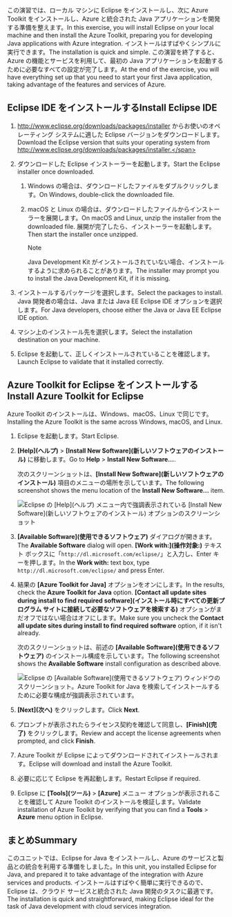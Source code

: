 <span data-ttu-id="2c6c2-101">この演習では、ローカル マシンに Eclipse をインストールし、次に Azure Toolkit をインストールし、Azure と統合された Java アプリケーションを開発する準備を整えます。</span><span class="sxs-lookup"><span data-stu-id="2c6c2-101">In this exercise, you will install Eclipse on your local machine and then install the Azure Toolkit, preparing you for developing Java applications with Azure integration.</span></span> <span data-ttu-id="2c6c2-102">インストールはすばやくシンプルに実行できます。</span><span class="sxs-lookup"><span data-stu-id="2c6c2-102">The installation is quick and simple.</span></span> <span data-ttu-id="2c6c2-103">この演習を終了すると、Azure の機能とサービスを利用して、最初の Java アプリケーションを起動するために必要なすべての設定が完了します。</span><span class="sxs-lookup"><span data-stu-id="2c6c2-103">At the end of the exercise, you will have everything set up that you need to start your first Java application, taking advantage of the features and services of Azure.</span></span>

## <a name="install-eclipse-ide"></a><span data-ttu-id="2c6c2-104">Eclipse IDE をインストールする</span><span class="sxs-lookup"><span data-stu-id="2c6c2-104">Install Eclipse IDE</span></span>

1. <span data-ttu-id="2c6c2-105">http://www.eclipse.org/downloads/packages/installer からお使いのオペレーティング システムに適した Eclipse バージョンをダウンロードします。</span><span class="sxs-lookup"><span data-stu-id="2c6c2-105">Download the Eclipse version that suits your operating system from http://www.eclipse.org/downloads/packages/installer.</span></span>

1. <span data-ttu-id="2c6c2-106">ダウンロードした Eclipse インストーラーを起動します。</span><span class="sxs-lookup"><span data-stu-id="2c6c2-106">Start the Eclipse installer once downloaded.</span></span>

    1. <span data-ttu-id="2c6c2-107">Windows の場合は、ダウンロードしたファイルをダブルクリックします。</span><span class="sxs-lookup"><span data-stu-id="2c6c2-107">On Windows, double-click the downloaded file.</span></span>

    1. <span data-ttu-id="2c6c2-108">macOS と Linux の場合は、ダウンロードしたファイルからインストーラーを展開します。</span><span class="sxs-lookup"><span data-stu-id="2c6c2-108">On macOS and Linux, unzip the installer from the downloaded file.</span></span> <span data-ttu-id="2c6c2-109">展開が完了したら、インストーラーを起動します。</span><span class="sxs-lookup"><span data-stu-id="2c6c2-109">Then start the installer once unzipped.</span></span>

        > [!NOTE]
        > <span data-ttu-id="2c6c2-110">Java Development Kit がインストールされていない場合、インストールするように求められることがあります。</span><span class="sxs-lookup"><span data-stu-id="2c6c2-110">The installer may prompt you to install the Java Development Kit, if it is missing.</span></span>

1. <span data-ttu-id="2c6c2-111">インストールするパッケージを選択します。</span><span class="sxs-lookup"><span data-stu-id="2c6c2-111">Select the packages to install.</span></span> <span data-ttu-id="2c6c2-112">Java 開発者の場合は、Java または Java EE Eclipse IDE オプションを選択します。</span><span class="sxs-lookup"><span data-stu-id="2c6c2-112">For Java developers, choose either the Java or Java EE Eclipse IDE option.</span></span>

1. <span data-ttu-id="2c6c2-113">マシン上のインストール先を選択します。</span><span class="sxs-lookup"><span data-stu-id="2c6c2-113">Select the installation destination on your machine.</span></span>

1. <span data-ttu-id="2c6c2-114">Eclipse を起動して、正しくインストールされていることを確認します。</span><span class="sxs-lookup"><span data-stu-id="2c6c2-114">Launch Eclipse to validate that it installed correctly.</span></span>

## <a name="install-azure-toolkit-for-eclipse"></a><span data-ttu-id="2c6c2-115">Azure Toolkit for Eclipse をインストールする</span><span class="sxs-lookup"><span data-stu-id="2c6c2-115">Install Azure Toolkit for Eclipse</span></span>

<span data-ttu-id="2c6c2-116">Azure Toolkit のインストールは、Windows、macOS、Linux で同じです。</span><span class="sxs-lookup"><span data-stu-id="2c6c2-116">Installing the Azure Toolkit is the same across Windows, macOS, and Linux.</span></span>

1. <span data-ttu-id="2c6c2-117">Eclipse を起動します。</span><span class="sxs-lookup"><span data-stu-id="2c6c2-117">Start Eclipse.</span></span>

1. <span data-ttu-id="2c6c2-118">**[Help]\(ヘルプ\)** > **[Install New Software]\(新しいソフトウェアのインストール\)** に移動します。</span><span class="sxs-lookup"><span data-stu-id="2c6c2-118">Go to **Help** > **Install New Software...**.</span></span>

    <span data-ttu-id="2c6c2-119">次のスクリーンショットは、**[Install New Software]\(新しいソフトウェアのインストール\)** 項目のメニューの場所を示しています。</span><span class="sxs-lookup"><span data-stu-id="2c6c2-119">The following screenshot shows the menu location of the **Install New Software...** item.</span></span>

    ![Eclipse の [Help]\(ヘルプ\) メニュー内で強調表示されている [Install New Software]\(新しいソフトウェアのインストール\) オプションのスクリーンショット](../media/7-eclipse-install-new-software.png)

1. <span data-ttu-id="2c6c2-121">**[Available Software]\(使用できるソフトウェア\)** ダイアログが開きます。</span><span class="sxs-lookup"><span data-stu-id="2c6c2-121">The **Available Software** dialog will open.</span></span> <span data-ttu-id="2c6c2-122">**[Work with:]\(操作対象:\)** テキスト ボックスに「`http://dl.microsoft.com/eclipse/`」と入力し、Enter キーを押します。</span><span class="sxs-lookup"><span data-stu-id="2c6c2-122">In the **Work with:** text box, type `http://dl.microsoft.com/eclipse/` and press Enter.</span></span>

1. <span data-ttu-id="2c6c2-123">結果の **[Azure Toolkit for Java]** オプションをオンにします。</span><span class="sxs-lookup"><span data-stu-id="2c6c2-123">In the results, check the **Azure Toolkit for Java** option.</span></span> <span data-ttu-id="2c6c2-124">**[Contact all update sites during install to find required software]\(インストール時にすべての更新プログラム サイトに接続して必要なソフトウェアを検索する\)** オプションがまだオフではない場合はオフにします。</span><span class="sxs-lookup"><span data-stu-id="2c6c2-124">Make sure you uncheck the **Contact all update sites during install to find required software** option, if it isn't already.</span></span>

    <span data-ttu-id="2c6c2-125">次のスクリーンショットは、前述の **[Available Software]\(使用できるソフトウェア\)** のインストール構成を示しています。</span><span class="sxs-lookup"><span data-stu-id="2c6c2-125">The following screenshot shows the **Available Software** install configuration as described above.</span></span>

    ![Eclipse の [Available Software]\(使用できるソフトウェア\) ウィンドウのスクリーンショット。Azure Toolkit for Java を検索してインストールするために必要な構成が強調表示されています。](../media/7-eclipse-download-azure-toolkit-for-java.png)

1. <span data-ttu-id="2c6c2-127">**[Next]\(次へ\)** をクリックします。</span><span class="sxs-lookup"><span data-stu-id="2c6c2-127">Click **Next**.</span></span>

1. <span data-ttu-id="2c6c2-128">プロンプトが表示されたらライセンス契約を確認して同意し、**[Finish]\(完了\)** をクリックします。</span><span class="sxs-lookup"><span data-stu-id="2c6c2-128">Review and accept the license agreements when prompted, and click **Finish**.</span></span>

1. <span data-ttu-id="2c6c2-129">Azure Toolkit が Eclipse によってダウンロードされてインストールされます。</span><span class="sxs-lookup"><span data-stu-id="2c6c2-129">Eclipse will download and install the Azure Toolkit.</span></span>

1. <span data-ttu-id="2c6c2-130">必要に応じて Eclipse を再起動します。</span><span class="sxs-lookup"><span data-stu-id="2c6c2-130">Restart Eclipse if required.</span></span>

1. <span data-ttu-id="2c6c2-131">Eclipse に **[Tools]\(ツール\)** > **[Azure]** メニュー オプションが表示されることを確認して Azure Toolkit のインストールを検証します。</span><span class="sxs-lookup"><span data-stu-id="2c6c2-131">Validate installation of Azure Toolkit by verifying that you can find a **Tools** > **Azure** menu option in Eclipse.</span></span>

## <a name="summary"></a><span data-ttu-id="2c6c2-132">まとめ</span><span class="sxs-lookup"><span data-stu-id="2c6c2-132">Summary</span></span>

<span data-ttu-id="2c6c2-133">このユニットでは、Eclipse for Java をインストールし、Azure のサービスと製品との統合を利用する準備をしました。</span><span class="sxs-lookup"><span data-stu-id="2c6c2-133">In this unit, you installed Eclipse for Java, and prepared it to take advantage of the integration with Azure services and products.</span></span> <span data-ttu-id="2c6c2-134">インストールはすばやく簡単に実行できるので、Eclipse は、クラウド サービスと統合された Java 開発のタスクに最適です。</span><span class="sxs-lookup"><span data-stu-id="2c6c2-134">The installation is quick and straightforward, making Eclipse ideal for the task of Java development with cloud services integration.</span></span>
